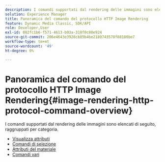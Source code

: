 ```yaml
---
description: I comandi supportati dal rendering delle immagini sono elencati di seguito, raggruppati per categoria.
solution: Experience Manager
title: Panoramica del comando del protocollo HTTP Image Rendering
feature: Dynamic Media Classic, SDK/API
role: Developer,User
exl-id: 082fc1b6-f571-4613-b03a-318f0c80e924
source-git-commit: 206e4643e3926cb85b4be2189743578f88180be7
workflow-type: tm+mt
source-wordcount: '49'
ht-degree: 0%

---
```


# Panoramica del comando del protocollo HTTP Image Rendering{#image-rendering-http-protocol-command-overview}

I comandi supportati dal rendering delle immagini sono elencati di seguito, raggruppati per categoria.

* [Visualizza attributi](r-ir-view-attributes.md)
* [Comandi di selezione](r-ir-selection-commands.md)
* [Attributi del materiale](r-ir-material-attributes.md)
* [Comandi vari](r-ir-miscellaneous-commands.md)
